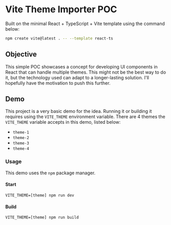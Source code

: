 # Vite Theme Importer POC

Built on the minimal React + TypeScript + Vite template using the command below:

```sh
npm create vite@latest . -- --template react-ts
```

## Objective

This simple POC showcases a concept for developing UI components in React that can handle multiple themes. This might not be the best way to do it, but the technology used can adapt to a longer-lasting solution. I'll hopefully have the motivation to push this further.

## Demo

This project is a very basic demo for the idea. Running it or building it requires using the `VITE_THEME` environment variable. There are 4 themes the `VITE_THEME` variable accepts in this demo, listed below:

- ```theme-1```
- ```theme-2```
- ```theme-3```
- ```theme-4```

### Usage

This demo uses the `npm` package manager.

#### Start
```VITE_THEME=[theme] npm run dev```

#### Build
```VITE_THEME=[theme] npm run build```
